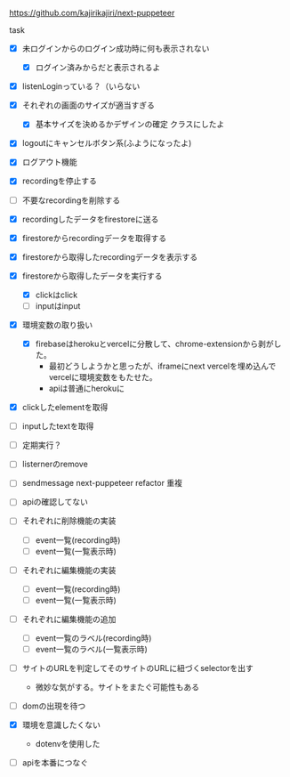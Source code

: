 https://github.com/kajirikajiri/next-puppeteer

task
- [x] 未ログインからのログイン成功時に何も表示されない
  - [x] ログイン済みからだと表示されるよ

- [x] listenLoginっている？（いらない

- [x] それぞれの画面のサイズが適当すぎる
  - [x] 基本サイズを決めるかデザインの確定 クラスにしたよ

- [x] logoutにキャンセルボタン系(ふようになったよ)

- [x] ログアウト機能
- [x] recordingを停止する
- [ ] 不要なrecordingを削除する
- [x] recordingしたデータをfirestoreに送る
- [x] firestoreからrecordingデータを取得する
- [x] firestoreから取得したrecordingデータを表示する
- [x] firestoreから取得したデータを実行する
	- [x] clickはclick
	- [ ] inputはinput

- [x] 環境変数の取り扱い
  - [x] firebaseはherokuとvercelに分散して、chrome-extensionから剥がした。
    - 最初どうしようかと思ったが、iframeにnext vercelを埋め込んでvercelに環境変数をもたせた。
    - apiは普通にherokuに

- [x] clickしたelementを取得
- [ ] inputしたtextを取得

- [ ] 定期実行？

- [ ] listernerのremove

- [ ] sendmessage next-puppeteer refactor 重複

- [ ] apiの確認してない

- [ ] それぞれに削除機能の実装
  - [ ] event一覧(recording時)
  - [ ] event一覧(一覧表示時)

- [ ] それぞれに編集機能の実装
  - [ ] event一覧(recording時)
  - [ ] event一覧(一覧表示時)

- [ ] それぞれに編集機能の追加
  - [ ] event一覧のラベル(recording時)
  - [ ] event一覧のラベル(一覧表示時)

- [ ] サイトのURLを判定してそのサイトのURLに紐づくselectorを出す
  - 微妙な気がする。サイトをまたぐ可能性もある

- [ ] domの出現を待つ

- [x] 環境を意識したくない
  - dotenvを使用した

- [ ] apiを本番につなぐ